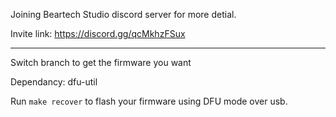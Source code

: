 Joining Beartech Studio discord server for more detial. 

Invite link: https://discord.gg/qcMkhzFSux


------

Switch branch to get the firmware you want

Dependancy: dfu-util

Run `make recover` to flash your firmware using DFU mode over usb.